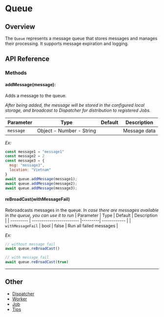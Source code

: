 # Queue

## Overview

The `Queue` represents a message queue that stores messages and manages their processing. It supports message expiration and logging.

## API Reference

### Methods

#### addMessage(message): 
Adds a message to the queue.

*After being added, the message will be stored in the configured local storage, and broadcast to Dispatcher for distribution to registered Jobs.*

| Parameter        | Type    | Default | Description                                                        |
| ---------------- | ------- |------- |------------------------------------------------------------------ |
| `message`           | Object - Number - String  | |Message data                                                     |

*Ex:*
```javascript
const message1 = "message1"
const message2 = 2
const message3 = {
  msg: "message3",
  location: "Vietnam"
}
await queue.addMessage(message1);
await queue.addMessage(message2);
await queue.addMessage(message3);
```

#### reBroadCast(withMessageFail)

Rebroadcasts messages in the queue.
*In case there are messages available in the queue, you can use it to run*
| Parameter | Type                     | Default | Description  |
| --------- | ------------------------ |---------| ------------ |
| `withMessageFail` | bool | false | Run all failed messages |

*Ex:*
```javascript
// without message fail
await queue.reBroadCast()

// with message fail
await queue.reBroadCast(true)
```
---
## Other
* [Dispatcher](https://github.com/knfs-library/bbq/blob/master/docs/DISPATCHER.md)
* [Worker](https://github.com/knfs-library/bbq/blob/master/docs/WORKER.md)
* [Job](https://github.com/knfs-library/bbq/blob/master/docs/JOB.md)
* [Tips](https://github.com/knfs-library/bbq/blob/master/docs/TIP.md)